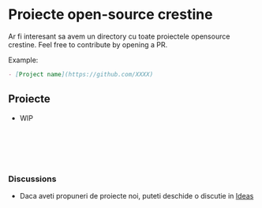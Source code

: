 # Proiecte open-source crestine
Ar fi interesant sa avem un directory cu toate proiectele opensource crestine.
Feel free to contribute by opening a PR.

Example:
```md
- [Project name](https://github.com/XXXX)
```

## Proiecte
- WIP


<br/><br/><br/><br/>
### Discussions
- Daca aveti propuneri de proiecte noi, puteti deschide o discutie in [Ideas](https://github.com/iosifnicolae2/proiecte-opensource-crestine/discussions/new?category=ideas)
